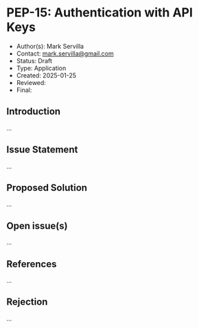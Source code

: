 # PEP-15: Authentication with API Keys

- Author(s): Mark Servilla
- Contact: mark.servilla@gmail.com
- Status: Draft
- Type: Application
- Created: 2025-01-25
- Reviewed:
- Final:


## Introduction

...

## Issue Statement

...

## Proposed Solution

...

## Open issue(s)

...

## References

...

## Rejection

...
